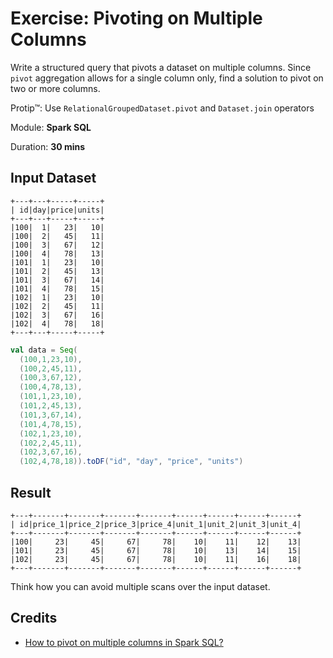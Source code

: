 # Exercise: Pivoting on Multiple Columns

Write a structured query that pivots a dataset on multiple columns. Since `pivot` aggregation allows for a single column only, find a solution to pivot on two or more columns.

Protip™: Use `RelationalGroupedDataset.pivot` and `Dataset.join` operators

Module: **Spark SQL**

Duration: **30 mins**

## Input Dataset

```text
+---+---+-----+-----+
| id|day|price|units|
+---+---+-----+-----+
|100|  1|   23|   10|
|100|  2|   45|   11|
|100|  3|   67|   12|
|100|  4|   78|   13|
|101|  1|   23|   10|
|101|  2|   45|   13|
|101|  3|   67|   14|
|101|  4|   78|   15|
|102|  1|   23|   10|
|102|  2|   45|   11|
|102|  3|   67|   16|
|102|  4|   78|   18|
+---+---+-----+-----+
```

```scala
val data = Seq(
  (100,1,23,10),
  (100,2,45,11),
  (100,3,67,12),
  (100,4,78,13),
  (101,1,23,10),
  (101,2,45,13),
  (101,3,67,14),
  (101,4,78,15),
  (102,1,23,10),
  (102,2,45,11),
  (102,3,67,16),
  (102,4,78,18)).toDF("id", "day", "price", "units")
```

## Result

```text
+---+-------+-------+-------+-------+------+------+------+------+
| id|price_1|price_2|price_3|price_4|unit_1|unit_2|unit_3|unit_4|
+---+-------+-------+-------+-------+------+------+------+------+
|100|     23|     45|     67|     78|    10|    11|    12|    13|
|101|     23|     45|     67|     78|    10|    13|    14|    15|
|102|     23|     45|     67|     78|    10|    11|    16|    18|
+---+-------+-------+-------+-------+------+------+------+------+
```

Think how you can avoid multiple scans over the input dataset.

<!--
val daily_prices = data.withColumn("daily_price", concat(lit("price_"), $"day"))
val prices = daily_prices.groupBy("id").pivot("daily_price").agg(first($"price"))

val daily_units = data.withColumn("daily_unit", concat(lit("unit_"), $"day"))
val units = daily_units.groupBy("id").pivot("daily_unit").agg(first($"units"))

val solution = prices.join(units, "id").orderBy("id")
-->

## Credits

* [How to pivot on multiple columns in Spark SQL?](https://stackoverflow.com/q/45035940/1305344)